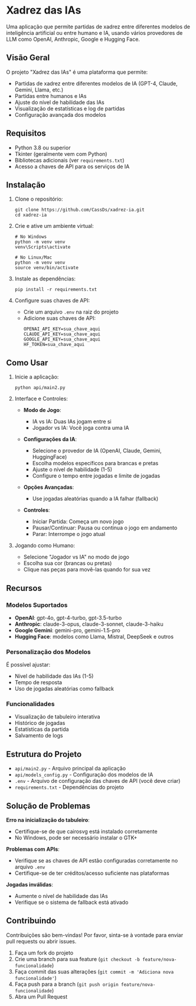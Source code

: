 # Xadrez das IAs

Uma aplicação que permite partidas de xadrez entre diferentes modelos de inteligência artificial ou entre humano e IA, usando vários provedores de LLM como OpenAI, Anthropic, Google e Hugging Face.

## Visão Geral

O projeto "Xadrez das IAs" é uma plataforma que permite:

- Partidas de xadrez entre diferentes modelos de IA (GPT-4, Claude, Gemini, Llama, etc.)
- Partidas entre humanos e IAs
- Ajuste do nível de habilidade das IAs
- Visualização de estatísticas e log de partidas
- Configuração avançada dos modelos

## Requisitos

- Python 3.8 ou superior
- Tkinter (geralmente vem com Python)
- Bibliotecas adicionais (ver `requirements.txt`)
- Acesso a chaves de API para os serviços de IA

## Instalação

1. Clone o repositório:
   ```
   git clone https://github.com/CassDs/xadrez-ia.git
   cd xadrez-ia
   ```

2. Crie e ative um ambiente virtual:
   ```
   # No Windows
   python -m venv venv
   venv\Scripts\activate
   
   # No Linux/Mac
   python -m venv venv
   source venv/bin/activate
   ```

3. Instale as dependências:
   ```
   pip install -r requirements.txt
   ```

4. Configure suas chaves de API:
   - Crie um arquivo `.env` na raiz do projeto
   - Adicione suas chaves de API:
     ```
     OPENAI_API_KEY=sua_chave_aqui
     CLAUDE_API_KEY=sua_chave_aqui
     GOOGLE_API_KEY=sua_chave_aqui
     HF_TOKEN=sua_chave_aqui
     ```

## Como Usar

1. Inicie a aplicação:
   ```
   python api/main2.py
   ```

2. Interface e Controles:

   - **Modo de Jogo**:
     - IA vs IA: Duas IAs jogam entre si
     - Jogador vs IA: Você joga contra uma IA

   - **Configurações da IA**:
     - Selecione o provedor de IA (OpenAI, Claude, Gemini, HuggingFace)
     - Escolha modelos específicos para brancas e pretas
     - Ajuste o nível de habilidade (1-5)
     - Configure o tempo entre jogadas e limite de jogadas

   - **Opções Avançadas**:
     - Use jogadas aleatórias quando a IA falhar (fallback)

   - **Controles**:
     - Iniciar Partida: Começa um novo jogo
     - Pausar/Continuar: Pausa ou continua o jogo em andamento
     - Parar: Interrompe o jogo atual

3. Jogando como Humano:
   - Selecione "Jogador vs IA" no modo de jogo
   - Escolha sua cor (brancas ou pretas)
   - Clique nas peças para movê-las quando for sua vez

## Recursos

### Modelos Suportados

- **OpenAI**: gpt-4o, gpt-4-turbo, gpt-3.5-turbo
- **Anthropic**: claude-3-opus, claude-3-sonnet, claude-3-haiku
- **Google Gemini**: gemini-pro, gemini-1.5-pro
- **Hugging Face**: modelos como Llama, Mistral, DeepSeek e outros

### Personalização dos Modelos

É possível ajustar:
- Nível de habilidade das IAs (1-5)
- Tempo de resposta
- Uso de jogadas aleatórias como fallback

### Funcionalidades

- Visualização de tabuleiro interativa
- Histórico de jogadas
- Estatísticas da partida
- Salvamento de logs

## Estrutura do Projeto

- `api/main2.py` - Arquivo principal da aplicação
- `api/models_config.py` - Configuração dos modelos de IA
- `.env` - Arquivo de configuração das chaves de API (você deve criar)
- `requirements.txt` - Dependências do projeto

## Solução de Problemas

**Erro na inicialização do tabuleiro**:
- Certifique-se de que cairosvg está instalado corretamente
- No Windows, pode ser necessário instalar o GTK+

**Problemas com APIs**:
- Verifique se as chaves de API estão configuradas corretamente no arquivo `.env`
- Certifique-se de ter créditos/acesso suficiente nas plataformas

**Jogadas inválidas**:
- Aumente o nível de habilidade das IAs
- Verifique se o sistema de fallback está ativado

## Contribuindo

Contribuições são bem-vindas! Por favor, sinta-se à vontade para enviar pull requests ou abrir issues.

1. Faça um fork do projeto
2. Crie uma branch para sua feature (`git checkout -b feature/nova-funcionalidade`)
3. Faça commit das suas alterações (`git commit -m 'Adiciona nova funcionalidade'`)
4. Faça push para a branch (`git push origin feature/nova-funcionalidade`)
5. Abra um Pull Request
